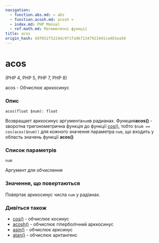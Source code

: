 ```yaml
---
navigation:
  - function.abs.md: « abs
  - function.acosh.md: acosh »
  - index.md: PHP Manual
  - ref.math.md: Математичні функції
title: acos
origin_hash: ddf652f5224dc9f1fa9671347921941ca401ea50
---
```

# acos

(PHP 4, PHP 5, PHP 7, PHP 8)

acos - Обчислює арккосинус

### Опис

```methodsynopsis
acos(float $num): float
```

Возвращает арккосинус аргумента`num`в радианах. Функция**acos()** - зворотна тригонометрична функція до функції [cos()](function.cos.md), тобто `$num == cos(acos($num))` для кожного значення параметра `num`, що входить у область значень функції **acos()**

### Список параметрів

`num`

Аргумент для обчислення

### Значення, що повертаються

Повертає арккосинус числа `num` у радіанах.

### Дивіться також

-   [cos()](function.cos.md) \- обчислює косинус
-   [acosh()](function.acosh.md) \- обчислює гіперболічний арккосинус
-   [asin()](function.asin.md) \- обчислює арксинус
-   [atan()](function.atan.md) \- обчислює арктангенс
